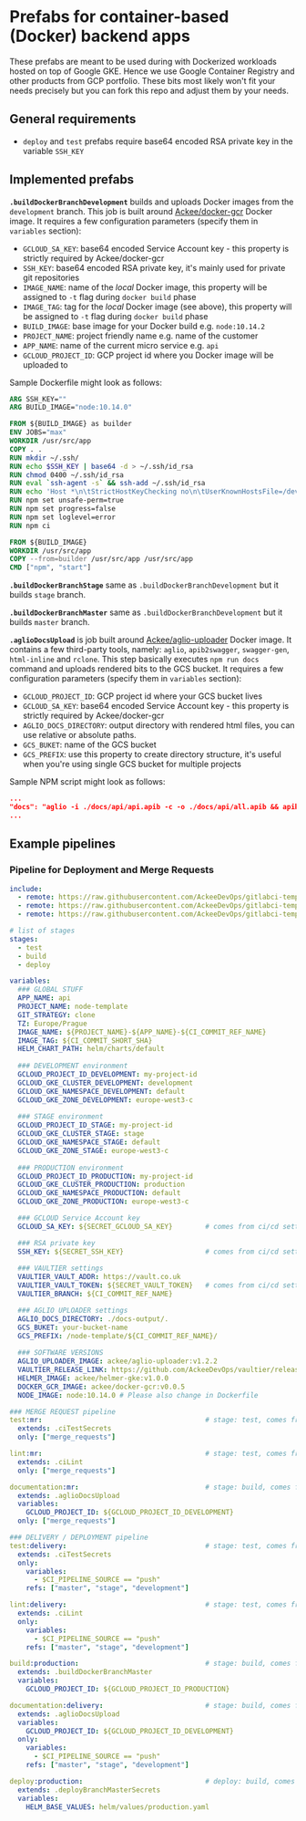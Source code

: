 # Prefabs for container-based (Docker) backend apps

These prefabs are meant to be used during with Dockerized workloads hosted on top of Google GKE. 
Hence we use Google Container Registry and other products from GCP portfolio. These bits most likely 
won't fit your needs precisely but you can fork this repo and adjust them by your needs.

## General requirements
- `deploy` and `test` prefabs require base64 encoded RSA private key 
in the variable `SSH_KEY`

## Implemented prefabs

**`.buildDockerBranchDevelopment`** builds and uploads Docker images from the `development` branch. This job 
is built around [Ackee/docker-gcr](https://github.com/AckeeDevOps/docker-gcr) Docker image. It requires a few 
configuration parameters (specify them in `variables` section): 

- `GCLOUD_SA_KEY`: base64 encoded Service Account key - this property is strictly required by Ackee/docker-gcr
- `SSH_KEY`: base64 encoded RSA private key, it's mainly used for private git repositories
- `IMAGE_NAME`: name of the *local* Docker image, this property will be assigned to `-t` flag during `docker build` phase
- `IMAGE_TAG`: tag for the *local* Docker image (see above), this property will be assigned to `-t` flag during `docker build` phase
- `BUILD_IMAGE`: base image for your Docker build e.g. `node:10.14.2`
- `PROJECT_NAME`: project friendly name e.g. name of the customer
- `APP_NAME`: name of the current micro service e.g. `api`
- `GCLOUD_PROJECT_ID`: GCP project id where you Docker image will be uploaded to

Sample Dockerfile might look as follows:

```dockerfile
ARG SSH_KEY=""
ARG BUILD_IMAGE="node:10.14.0"

FROM ${BUILD_IMAGE} as builder
ENV JOBS="max"
WORKDIR /usr/src/app
COPY . .
RUN mkdir ~/.ssh/
RUN echo $SSH_KEY | base64 -d > ~/.ssh/id_rsa
RUN chmod 0400 ~/.ssh/id_rsa
RUN eval `ssh-agent -s` && ssh-add ~/.ssh/id_rsa
RUN echo 'Host *\n\tStrictHostKeyChecking no\n\tUserKnownHostsFile=/dev/null' > ~/.ssh/config
RUN npm set unsafe-perm=true
RUN npm set progress=false
RUN npm set loglevel=error
RUN npm ci

FROM ${BUILD_IMAGE}
WORKDIR /usr/src/app
COPY --from=builder /usr/src/app /usr/src/app
CMD ["npm", "start"]
```

**`.buildDockerBranchStage`** same as `.buildDockerBranchDevelopment` but it builds `stage` branch.

**`.buildDockerBranchMaster`** same as `.buildDockerBranchDevelopment` but it builds `master` branch.

**`.aglioDocsUpload`** is job built around [Ackee/aglio-uploader](https://github.com/AckeeDevOps/aglio-uploader) 
Docker image. It contains a few third-party tools, namely: `aglio`, `apib2swagger`, `swagger-gen`, `html-inline` 
and `rclone`. This step basically executes `npm run docs` command and uploads rendered bits to the GCS bucket. 
It requires a few configuration parameters (specify them in `variables` section): 

- `GCLOUD_PROJECT_ID`: GCP project id where your GCS bucket lives
- `GCLOUD_SA_KEY`: base64 encoded Service Account key - this property is strictly required by Ackee/docker-gcr
- `AGLIO_DOCS_DIRECTORY`: output directory with rendered html files, you can use relative or absolute paths.
- `GCS_BUKET`: name of the GCS bucket
- `GCS_PREFIX`: use this property to create directory structure, it's useful when you're using single GCS bucket for 
multiple projects

Sample NPM script might look as follows:

```json
...
"docs": "aglio -i ./docs/api/api.apib -c -o ./docs/api/all.apib && apib2swagger --prefer-reference --bearer-apikey -i ./docs/api/all.apib -o ./docs/api/swagger.json && swagger-gen -d docs-temp ./docs/api/swagger.json && html-inline -i ./docs-temp/index.html -o ./docs-output/index.html -b ./docs-temp",
...
```

## Example pipelines

### Pipeline for Deployment and Merge Requests

```yaml
include:
  - remote: https://raw.githubusercontent.com/AckeeDevOps/gitlabci-templates/master/templates/backend/nodejs/docker/build.yml
  - remote: https://raw.githubusercontent.com/AckeeDevOps/gitlabci-templates/master/templates/backend/nodejs/docker/test.yml
  - remote: https://raw.githubusercontent.com/AckeeDevOps/gitlabci-templates/master/templates/backend/nodejs/docker/deploy.yml

# list of stages
stages:
  - test
  - build
  - deploy

variables:
  ### GLOBAL STUFF
  APP_NAME: api
  PROJECT_NAME: node-template
  GIT_STRATEGY: clone
  TZ: Europe/Prague
  IMAGE_NAME: ${PROJECT_NAME}-${APP_NAME}-${CI_COMMIT_REF_NAME}
  IMAGE_TAG: ${CI_COMMIT_SHORT_SHA}
  HELM_CHART_PATH: helm/charts/default
  
  ### DEVELOPMENT environment
  GCLOUD_PROJECT_ID_DEVELOPMENT: my-project-id
  GCLOUD_GKE_CLUSTER_DEVELOPMENT: development
  GCLOUD_GKE_NAMESPACE_DEVELOPMENT: default
  GCLOUD_GKE_ZONE_DEVELOPMENT: europe-west3-c
  
  ### STAGE environment
  GCLOUD_PROJECT_ID_STAGE: my-project-id
  GCLOUD_GKE_CLUSTER_STAGE: stage
  GCLOUD_GKE_NAMESPACE_STAGE: default
  GCLOUD_GKE_ZONE_STAGE: europe-west3-c
  
  ### PRODUCTION environment
  GCLOUD_PROJECT_ID_PRODUCTION: my-project-id
  GCLOUD_GKE_CLUSTER_PRODUCTION: production
  GCLOUD_GKE_NAMESPACE_PRODUCTION: default
  GCLOUD_GKE_ZONE_PRODUCTION: europe-west3-c

  ### GCLOUD Service Account key
  GCLOUD_SA_KEY: ${SECRET_GCLOUD_SA_KEY}        # comes from ci/cd settings

  ### RSA private key
  SSH_KEY: ${SECRET_SSH_KEY}                    # comes from ci/cd settings
  
  ### VAULTIER settings
  VAULTIER_VAULT_ADDR: https://vault.co.uk
  VAULTIER_VAULT_TOKEN: ${SECRET_VAULT_TOKEN}   # comes from ci/cd settings
  VAULTIER_BRANCH: ${CI_COMMIT_REF_NAME}

  ### AGLIO UPLOADER settings
  AGLIO_DOCS_DIRECTORY: ./docs-output/.
  GCS_BUKET: your-bucket-name
  GCS_PREFIX: /node-template/${CI_COMMIT_REF_NAME}/
  
  ### SOFTWARE VERSIONS
  AGLIO_UPLOADER_IMAGE: ackee/aglio-uploader:v1.2.2
  VAULTIER_RELEASE_LINK: https://github.com/AckeeDevOps/vaultier/releases/download/v1.0.2/vaultier-v1.0.5
  HELMER_IMAGE: ackee/helmer-gke:v1.0.0
  DOCKER_GCR_IMAGE: ackee/docker-gcr:v0.0.5
  NODE_IMAGE: node:10.14.0 # Please also change in Dockerfile

### MERGE REQUEST pipeline
test:mr:                                        # stage: test, comes from included test.yml
  extends: .ciTestSecrets
  only: ["merge_requests"]

lint:mr:                                        # stage: test, comes from included test.yml
  extends: .ciLint
  only: ["merge_requests"]

documentation:mr:                               # stage: build, comes from included build.yml
  extends: .aglioDocsUpload
  variables:
    GCLOUD_PROJECT_ID: ${GCLOUD_PROJECT_ID_DEVELOPMENT}
  only: ["merge_requests"]

### DELIVERY / DEPLOYMENT pipeline
test:delivery:                                  # stage: test, comes from included test.yml
  extends: .ciTestSecrets
  only:
    variables:
      - $CI_PIPELINE_SOURCE == "push"
    refs: ["master", "stage", "development"]

lint:delivery:                                  # stage: test, comes from included test.yml
  extends: .ciLint
  only:
    variables:
      - $CI_PIPELINE_SOURCE == "push"
    refs: ["master", "stage", "development"]

build:production:                               # stage: build, comes from included build.yml
  extends: .buildDockerBranchMaster
  variables:
    GCLOUD_PROJECT_ID: ${GCLOUD_PROJECT_ID_PRODUCTION}

documentation:delivery:                         # stage: build, comes from included build.yml
  extends: .aglioDocsUpload
  variables:
    GCLOUD_PROJECT_ID: ${GCLOUD_PROJECT_ID_DEVELOPMENT}
  only:
    variables:
      - $CI_PIPELINE_SOURCE == "push"
    refs: ["master", "stage", "development"]

deploy:production:                              # deploy: build, comes from included deploy.yml
  extends: .deployBranchMasterSecrets
  variables:
    HELM_BASE_VALUES: helm/values/production.yaml
```
